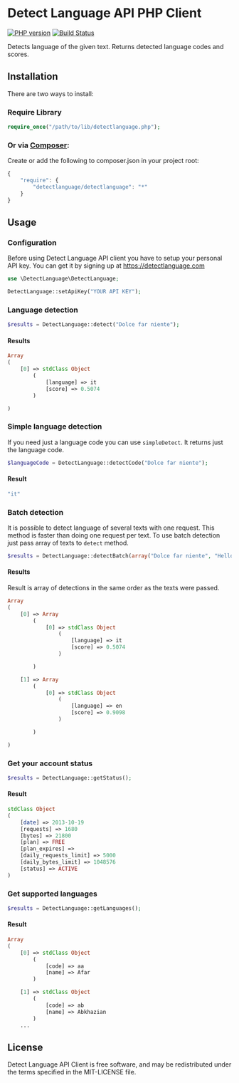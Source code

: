 Detect Language API PHP Client
========

[![PHP version](https://badge.fury.io/ph/detectlanguage%2Fdetectlanguage.svg)](https://badge.fury.io/ph/detectlanguage%2Fdetectlanguage)
[![Build Status](https://github.com/detectlanguage/detectlanguage-php/actions/workflows/main.yml/badge.svg)](https://github.com/detectlanguage/detectlanguage-php/actions)

Detects language of the given text. Returns detected language codes and scores.


## Installation

There are two ways to install:

### Require Library

```php
require_once("/path/to/lib/detectlanguage.php");
```

### Or via [Composer](http://getcomposer.org/):

Create or add the following to composer.json in your project root:
```javascript
{
    "require": {
        "detectlanguage/detectlanguage": "*"
    }
}
```

## Usage

### Configuration

Before using Detect Language API client you have to setup your personal API key.
You can get it by signing up at https://detectlanguage.com

```php
use \DetectLanguage\DetectLanguage;

DetectLanguage::setApiKey("YOUR API KEY");
```

### Language detection

```php
$results = DetectLanguage::detect("Dolce far niente");
```

#### Results

```php
Array
(
    [0] => stdClass Object
        (
            [language] => it
            [score] => 0.5074
        )

)
```

### Simple language detection

If you need just a language code you can use `simpleDetect`. It returns just the language code.

```php
$languageCode = DetectLanguage::detectCode("Dolce far niente");
```

#### Result

```php
"it"
```

### Batch detection

It is possible to detect language of several texts with one request.
This method is faster than doing one request per text.
To use batch detection just pass array of texts to `detect` method.

```php
$results = DetectLanguage::detectBatch(array("Dolce far niente", "Hello world"));
```

#### Results

Result is array of detections in the same order as the texts were passed.

```php
Array
(
    [0] => Array
        (
            [0] => stdClass Object
                (
                    [language] => it
                    [score] => 0.5074
                )

        )

    [1] => Array
        (
            [0] => stdClass Object
                (
                    [language] => en
                    [score] => 0.9098
                )

        )

)
```

### Get your account status

```php
$results = DetectLanguage::getStatus();
```

#### Result

```php
stdClass Object
(
    [date] => 2013-10-19
    [requests] => 1680
    [bytes] => 21800
    [plan] => FREE
    [plan_expires] =>
    [daily_requests_limit] => 5000
    [daily_bytes_limit] => 1048576
    [status] => ACTIVE
)
```

### Get supported languages

```php
$results = DetectLanguage::getLanguages();
```

#### Result

```php
Array
(
    [0] => stdClass Object
        (
            [code] => aa
            [name] => Afar
        )

    [1] => stdClass Object
        (
            [code] => ab
            [name] => Abkhazian
        )
    ...
```

## License

Detect Language API Client is free software, and may be redistributed under the terms specified in the MIT-LICENSE file.
